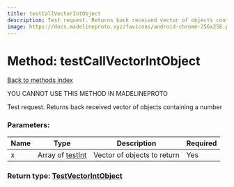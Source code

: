 ```yaml
---
title: testCallVectorIntObject
description: Test request. Returns back received vector of objects containing a number
image: https://docs.madelineproto.xyz/favicons/android-chrome-256x256.png
---
```

# Method: testCallVectorIntObject  
[Back to methods index](index.md)


YOU CANNOT USE THIS METHOD IN MADELINEPROTO


Test request. Returns back received vector of objects containing a number

### Parameters:

| Name     |    Type       | Description | Required |
|----------|---------------|-------------|----------|
|x|Array of [testInt](../constructors/testInt.md) | Vector of objects to return | Yes|


### Return type: [TestVectorIntObject](../types/TestVectorIntObject.md)

